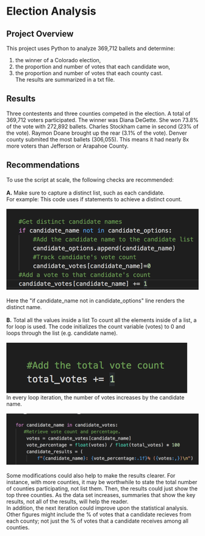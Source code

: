 # Election Analysis
## **Project Overview**
This project uses Python to analyze 369,712 ballets and determine:
1. the winner of a Colorado election, 
2. the proportion and number of votes that each candidate won,
3. the proportion and number of votes that each county cast.
\
The results are summarized in a txt file.
## **Results**
Three contestents and three counties competed in the election. A total of 369,712 voters participated. The winner was Diana DeGette. She won 73.8% of the vote with 272,892 ballets. Charles Stockham came in second (23% of the vote). Raymon Doane brought up the rear (3.1% of the vote). Denver county submited the most ballets (306,055). This means it had nearly 8x more voters than Jefferson or Arapahoe County.
## **Recommendations**
To use the script at scale, the following checks are recommended:\
\
**A.** Make sure to capture a distinct list, such as each candidate.\
For example:
This code uses if statements to achieve a distinct count.\
\
!["Distinct_Count"](https://github.com/dagibbins186/Election_Analysis/blob/main/Images/Distinct_Count.png)\
\
Here the "if candidate_name not in candidate_options" line renders the distinct name. 
\
\
**B.** Total all the values inside a list
To count all the elements inside of a list, a for loop is used. The code initializes the count variable (votes) to 0 and loops through the list (e.g. candidate name).\
\
!["Total_Vote"](https://github.com/dagibbins186/Election_Analysis/blob/main/Images/Total_Vote.png)\
In every loop iteration, the number of votes increases by the candidate name.\
\
!["For_Statement"](https://github.com/dagibbins186/Election_Analysis/blob/main/Images/For_Statement.png)\
\
Some modifications could also help to make the results clearer. For instance, with more counties, it may be worthwhile to state the total number of counties participating, not list them. Then, the results could just show the top three counties. As the data set increases, summaries that show the key results, not all of the results, will help the reader.
\
In addition, the next iteration could improve upon the statistical analysis. Other figures might include the % of votes that a candidate recieves from each county; not just the % of votes that a candidate receives among all counties. 
